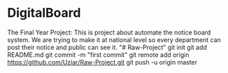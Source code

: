 # DigitalBoard
The Final Year Project: This is project about automate the notice board system. We are trying to make it at national level so every department can post their notice and public can see it.
"# Raw-Project"  git init git add README.md git commit -m "first commit" git remote add origin https://github.com/Uziar/Raw-Project.git git push -u origin master
